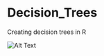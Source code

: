 # Decision_Trees
Creating decision trees in R

![Alt Text](https://github.com/timothymartin76/Decision_Trees/blob/master/tree2.PNG)

